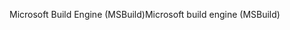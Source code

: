 <span data-ttu-id="2af50-101">Microsoft Build Engine (MSBuild)</span><span class="sxs-lookup"><span data-stu-id="2af50-101">Microsoft build engine (MSBuild)</span></span>